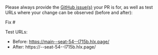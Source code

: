 Please always provide the [GitHub issue(s)](../issues) your PR is for, as well as test URLs where your change can be observed (before and after):

Fix #<gh-issue-id>

Test URLs:
- Before: https://main--seat-54--l715b.hlx.page/
- After: https://<branch>--seat-54--l715b.hlx.page/
